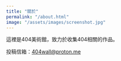 ```yaml
---
title: "關於"
permalink: "/about.html"
image: "/assets/images/screenshot.jpg"
---
```



這裡是404美術館，致力於收集404相關的作品。

投稿信箱：404wall@proton.me